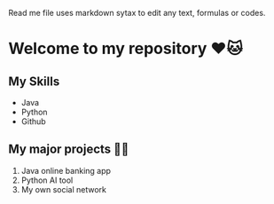 Read me file uses markdown sytax to edit any text, formulas or codes. 


# Welcome to my repository ❤🐱

## My Skills 
- Java
- Python
- Github

## My major projects 💸🍨
1. Java online banking app
2. Python AI tool
3. My own social network
